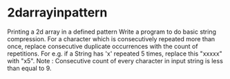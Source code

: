 # 2darrayinpattern
Printing a 2d array in a defined pattern
Write a program to do basic string compression. For a character which is consecutively repeated more than once, replace consecutive duplicate occurrences with the count of repetitions.
For e.g. if a String has 'x' repeated 5 times, replace this "xxxxx" with "x5".
Note : Consecutive count of every character in input string is less than equal to 9.
